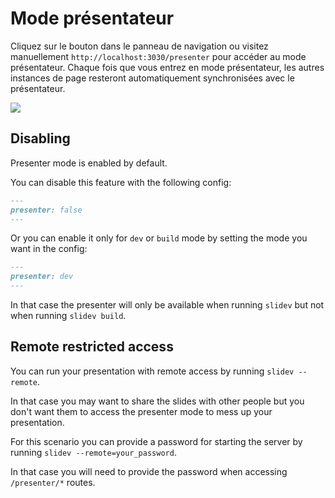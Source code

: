 # Mode présentateur

Cliquez sur le bouton <carbon-user-speaker class="inline-icon-btn"/> dans le panneau de navigation ou visitez manuellement `http://localhost:3030/presenter` pour accéder au mode présentateur. Chaque fois que vous entrez en mode présentateur, les autres instances de page resteront automatiquement synchronisées avec le présentateur.

![](/screenshots/presenter-mode.png)

## Disabling

Presenter mode is enabled by default.

You can disable this feature with the following config:

```md
---
presenter: false
---
```

Or you can enable it only for `dev` or `build` mode by setting the mode you want in the config:

```md
---
presenter: dev
---
```

In that case the presenter will only be available when running `slidev` but not when running `slidev build`.

## Remote restricted access

You can run your presentation with remote access by running `slidev --remote`.

In that case you may want to share the slides with other people but you don't want them to access the presenter mode to mess up your presentation.

For this scenario you can provide a password for starting the server by running `slidev --remote=your_password`.

In that case you will need to provide the password when accessing `/presenter/*` routes.
